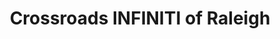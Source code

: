 ---
title: "Crossroads INFINITI of Raleigh"
url: /raleigh/crossroads-infiniti-of-raleigh/
shop: Autohaus
---